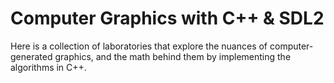 # Computer Graphics with C++ & SDL2

Here is a collection of laboratories that explore the nuances of computer-generated graphics, and the math behind them by implementing the algorithms in C++.
